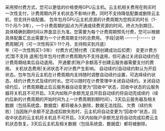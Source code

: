 采用预付费方式，您可以更低的价格使用GPU云主机。云主机相关费用在购买时一次性支付，计费周期内开关机状态不影响计费。同时不支持降低配置或删除云主机，但支持升级配置。
包年包月GPU云主机资源的计费周期为您购买的时长（1-11个月/1-3年），一个计费周期的起点为开通或续费资源的时间，终点为到期日，具体精确到期时间以界面显示为准。您需要为每个计费周期预先付费，您可以根据具体配置汇总出需要为一个计费周期支付的总费用。
字段|说明
------|------
计费周期|月（可一次性购买1-11个月、支持购买到月底）<br>年（可一次性购买1-3年）
付费方式|预付费（实例创建成功后扣费）
变更计费方式|暂不支持
退用|包年包月付费计费周期内不支持退用，但可通过关闭自动续约在计费周期结束后自动退用。
开通要求|账户余额高于创建云服务器需要支付的费用。
关机状态费用|关闭状态不对计费产生影响。
自动续约|自动续约默认为开启状态。包年包月云主机在计费周期内支持随时调整自动续约设置，可选择续约状态、续约计费方式及续约时长。您可以随时在计费管理中关闭自动续约。关闭自动续约后，计费周期截止后云服务器自动变更为“回收中”状态，回收中状态的云服务器将关机且不可开启。3天内如账户余额充足且开启自动续约将自动完成续约（续约后新的计费周期的开始时间为上一计费周期到期时间）。3天后云服务器及相关数据（包括系统盘、数据盘）都将被永久删除，数据无法找回。
欠费（续约失败）|当因账户余额不足造成扣款失败时，云主机将自动变更为“回收中”状态，回收中状态的云主机将关机且不可开启。3天内如账户余额充足将自动完成扣费云主机状态恢复。3天后云主机及相关数据（包括系统盘、数据盘）都将被删除。
